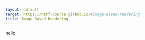 ```yaml
---
layout: default
target: https://nerf-course.github.io/#image-based-rendering
title: Image Based Rendering
---
```

hello

